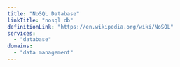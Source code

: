 ```yaml
---
title: "NoSQL Database"
linkTitle: "nosql db"
definitionLink: "https://en.wikipedia.org/wiki/NoSQL"
services:
  - "database"
domains:
  - "data management"
---
```

